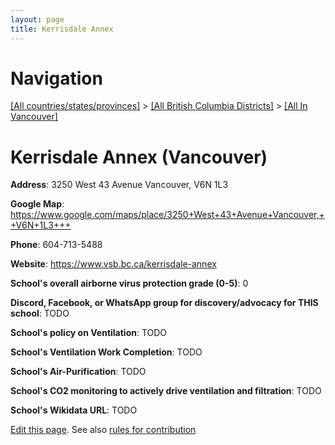 ```yaml
---
layout: page
title: Kerrisdale Annex
---
```

# Navigation

[[All countries/states/provinces]](../../..) > [[All British Columbia Districts]](../..) > [[All In Vancouver]](..)

# Kerrisdale Annex (Vancouver)

**Address**: 3250 West 43 Avenue Vancouver,  V6N 1L3

**Google Map**: <https://www.google.com/maps/place/3250+West+43+Avenue+Vancouver,++V6N+1L3+++>

**Phone**: 604-713-5488

**Website**: <https://www.vsb.bc.ca/kerrisdale-annex>

**School's overall airborne virus protection grade (0-5)**: 0

**Discord, Facebook, or WhatsApp group for discovery/advocacy for THIS school**: TODO

**School's policy on Ventilation**: TODO

**School's Ventilation Work Completion**: TODO

**School's Air-Purification**: TODO

**School's CO2 monitoring to actively drive ventilation and filtration**: TODO

**School's Wikidata URL**: TODO


[Edit this page](https://github.com/ventilate-schools/BC/edit/main/./Vancouver/Kerrisdale_Annex.md). See also [rules for contribution](../../../contribution-rules/)